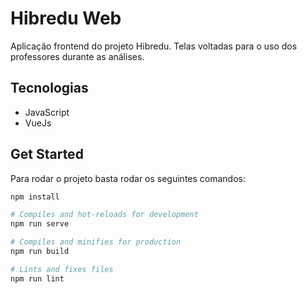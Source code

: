 # Hibredu Web

Aplicação frontend do projeto Hibredu. Telas voltadas para o uso dos professores durante as análises.

## Tecnologias 

- JavaScript
- VueJs

## Get Started

Para rodar o projeto basta rodar os seguintes comandos:

``` bash
npm install

# Compiles and hot-reloads for development
npm run serve

# Compiles and minifies for production
npm run build

# Lints and fixes files
npm run lint
```
